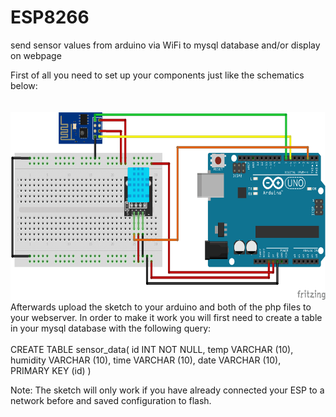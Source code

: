 # ESP8266
send sensor values from arduino via WiFi to mysql database and/or display on webpage

First of all you need to set up your components just like the schematics below: <br><br><br>
<img src="examples/arduino_ESP.png" alt="schematics" width="auto" height="300"><br>
Afterwards upload the sketch to your arduino and both of the php files to your webserver.
In order to make it work you will first need to create a table in your mysql database with the following query: <br><br>
CREATE TABLE sensor_data(
   id INT NOT NULL,
   temp VARCHAR (10),
   humidity  VARCHAR (10),
   time  VARCHAR (10),
   date  VARCHAR (10),       
   PRIMARY KEY (id)
)

Note: The sketch will only work if you have already connected your ESP to a network before and
      saved configuration to flash. 
